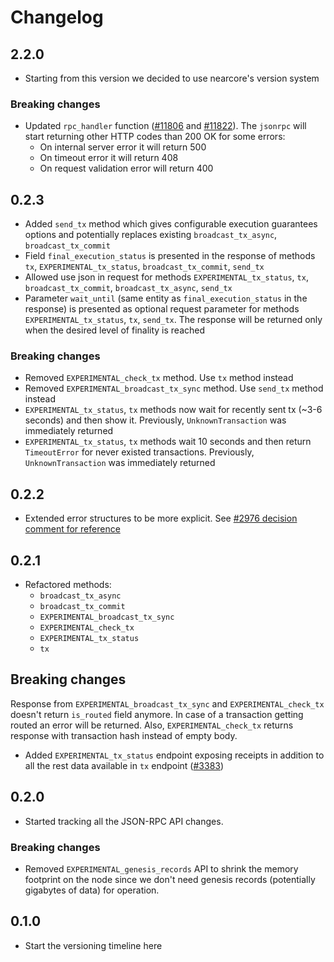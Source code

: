 # Changelog


## 2.2.0

* Starting from this version we decided to use nearcore's version system

### Breaking changes

* Updated `rpc_handler` function ([#11806](https://github.com/near/nearcore/pull/11806) and [#11822](https://github.com/nearprotocol/nearcore/pull/11822)). The `jsonrpc` will start returning other HTTP codes than 200 OK for some errors:
  * On internal server error it will return 500
  * On timeout error it will return 408
  * On request validation error will return 400

## 0.2.3

* Added `send_tx` method which gives configurable execution guarantees options and potentially replaces existing `broadcast_tx_async`, `broadcast_tx_commit`
* Field `final_execution_status` is presented in the response of methods `tx`, `EXPERIMENTAL_tx_status`, `broadcast_tx_commit`, `send_tx`
* Allowed use json in request for methods `EXPERIMENTAL_tx_status`, `tx`, `broadcast_tx_commit`, `broadcast_tx_async`, `send_tx`
* Parameter `wait_until` (same entity as `final_execution_status` in the response) is presented as optional request parameter for methods `EXPERIMENTAL_tx_status`, `tx`, `send_tx`. The response will be returned only when the desired level of finality is reached

### Breaking changes

* Removed `EXPERIMENTAL_check_tx` method. Use `tx` method instead
* Removed `EXPERIMENTAL_broadcast_tx_sync` method. Use `send_tx` method instead
* `EXPERIMENTAL_tx_status`, `tx` methods now wait for recently sent tx (~3-6 seconds) and then show it. Previously, `UnknownTransaction` was immediately returned
* `EXPERIMENTAL_tx_status`, `tx` methods wait 10 seconds and then return `TimeoutError` for never existed transactions. Previously, `UnknownTransaction` was immediately returned

## 0.2.2

* Extended error structures to be more explicit. See [#2976 decision comment for reference](https://github.com/near/nearcore/issues/2976#issuecomment-865834617)

## 0.2.1

* Refactored methods:
  * `broadcast_tx_async`
  * `broadcast_tx_commit`
  * `EXPERIMENTAL_broadcast_tx_sync`
  * `EXPERIMENTAL_check_tx`
  * `EXPERIMENTAL_tx_status`
  * `tx`

## Breaking changes

Response from `EXPERIMENTAL_broadcast_tx_sync` and `EXPERIMENTAL_check_tx` doesn't return `is_routed` 
field anymore. In case of a transaction getting routed an error will be returned. Also, `EXPERIMENTAL_check_tx` 
returns response with transaction hash instead of empty body.

* Added `EXPERIMENTAL_tx_status` endpoint exposing receipts in addition to all
  the rest data available in `tx` endpoint
  ([#3383](https://github.com/nearprotocol/nearcore/pull/3383))

## 0.2.0

* Started tracking all the JSON-RPC API changes.

### Breaking changes

* Removed `EXPERIMENTAL_genesis_records` API to shrink the memory footprint on
  the node since we don't need genesis records (potentially gigabytes of data)
  for operation.

## 0.1.0

* Start the versioning timeline here
